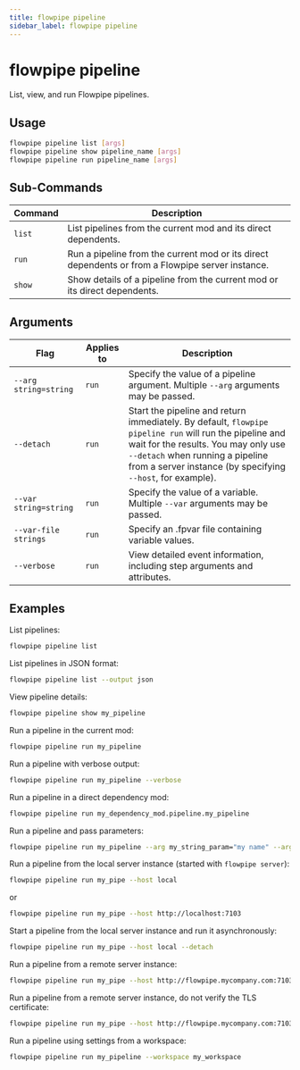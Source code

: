 ```yaml
---
title: flowpipe pipeline
sidebar_label: flowpipe pipeline
---
```


# flowpipe pipeline

List, view, and run Flowpipe pipelines.

## Usage
```bash
flowpipe pipeline list [args]
flowpipe pipeline show pipeline_name [args]
flowpipe pipeline run pipeline_name [args]
```



## Sub-Commands

| Command | Description
|-|-
| `list` | List pipelines from the current mod and its direct dependents.
| `run`  | Run a pipeline from the current mod or its direct dependents or from a Flowpipe server instance.
| `show` | Show details of a pipeline from the current mod or its direct dependents.

## Arguments

| Flag | Applies to | Description
|-|-|-
| `--arg string=string` | `run` | Specify the value of a pipeline argument. Multiple `--arg` arguments may be passed.
| `--detach`   | `run` | Start the pipeline and return immediately.  By default, `flowpipe pipeline run` will run the pipeline and wait for the results. You may only use `--detach` when running a pipeline from a server instance (by specifying `--host`, for example).
| `--var string=string` | `run`| Specify the value of a variable.  Multiple `--var` arguments may be passed. 
| `--var-file strings`| `run`| Specify an .fpvar file containing variable values.
| `--verbose`   | `run` | View detailed event information, including step arguments and attributes.


## Examples

List pipelines:

```bash
flowpipe pipeline list
```

List pipelines in JSON format:

```bash
flowpipe pipeline list --output json
```

View pipeline details:

```bash
flowpipe pipeline show my_pipeline
```

Run a pipeline in the current mod:

```bash
flowpipe pipeline run my_pipeline
```

Run a pipeline with verbose output:

```bash
flowpipe pipeline run my_pipeline --verbose
```

Run a pipeline in a direct dependency mod:
```bash
flowpipe pipeline run my_dependency_mod.pipeline.my_pipeline
```

Run a pipeline and pass parameters:

```bash
flowpipe pipeline run my_pipeline --arg my_string_param="my name" --arg 'my_list_param=["Owner","Application","Environment"]'
```


Run a pipeline from the local server instance (started with `flowpipe server`):
```bash
flowpipe pipeline run my_pipe --host local
```
or
```bash
flowpipe pipeline run my_pipe --host http://localhost:7103
```

Start a pipeline from the local server instance and run it asynchronously:
```bash
flowpipe pipeline run my_pipe --host local --detach
```


Run a pipeline from a remote server instance:
```bash
flowpipe pipeline run my_pipe --host http://flowpipe.mycompany.com:7103
```

Run a pipeline from a remote server instance, do not verify the TLS certificate:
```bash
flowpipe pipeline run my_pipe --host http://flowpipe.mycompany.com:7103  --insecure
```

Run a pipeline using settings from a workspace:
```bash
flowpipe pipeline run my_pipeline --workspace my_workspace
```

